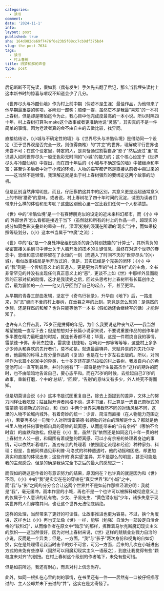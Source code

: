```yaml
---
categories:
  - 读书
comment: 
date: '2024-11-1'
info: 
layout: post
published: true
sha: 164d982de69f7476f0e23b5f08cc7cb9df375bd4
slug: the-post-7634
tags:
  - 读书
  - 村上春树
title: 旧梦和解的声音
type: post

---
```

后记断断不可先读，假如我（偶有发生）手欠先去翻了后记，那么当我埋头读村上这本新书时的惊喜与喟叹不知道会少了几分。

《世界尽头与冷酷仙境》作为村上前中期（倘若不是生涯）最佳作品，为他带来了他早期最重要的奖项，谷崎润一郎奖；顺便一提，虽然它不是我最“喜欢”的一本村上春树，但是却是哪怕迄今为止，我心目中他完成度最高的一本小说。所以时隔四十年，村上春树打算Remake这个故事或者更准确地说“灵感”，其实真的不是一件简单的事情。因为老读者真的会不由自主的去做比较，找异同。

直接给结论，《小城与不确定性的墙》与《世界尽头与冷酷仙境》是借助同一个设定（至于世界观是否完全一致，则值得商榷）的“并立”的世界，理解成平行世界也未尝不可；在这个设定里，特定的人，是具备通过割裂自身“影子”然后通过“里”意识遁入如同世界尽头一般无色彩无时间的“小城”的能力的；这个核心设定于《世界尽头与冷酷仙境》中提出，而在四十年后的《小城与不确定性的墙》中被继承和丰富：甚至许多后者中对于小城的环境，人物的描写都俨然是直接从前者中搬过来的——这当然不是懒惰，我理解这就是出于村上春树强烈的要绑定这两个故事的动机。

但是区别当然非常明显，而且，仔细斟酌这其中的区别，其意义更是远超通常意义上的书粉‘猎奇’的意味，或者说，村上春树花了四十年时间的沉淀，试图为读者们带来什么样的体验和思考呢？这些区别他心里一定比我们任何一个人都清楚。

《世》中的“冷酷仙境”是一个有赛博朋克似的设定的近未来科幻都市，而《小》中的‘外部世界’怎么看都是接近于当下（虽然就和所有的村上的作品一样，超现实的成分如同色彩交叠处的晕染一样，深深浅浅的浸润在所谓的‘现实’当中，而如果按照等级划分，《小》这本书当属于“中魔”之流）；

《世》中的“我”是一个身处神秘组织追杀的身负特别技能的“计算士”，其所背负的秘密直接关系到书中博士关于人脑开发的技术的关键信息，最终在对这个世界的眷念中，思维和意识都停留在了永恒的一刻（而遁入了时间不灭的“世界尽头”的小城），看似故事结局是半开放式的，但是，其实已经是个完美的闭环；《小》中的“我”则是一个传统意义上的普通人，更是更为典型的“村上春树”式的主角，全书非常罕见的并没有出现任何真正意义上的“恶”，更谈不上如《世》中那样外显而剧烈的正邪对抗的剧情，这才是我读完之后，回过头思考村上春树所有长篇创作之后，最为震惊的一点——他又几乎回到了自己的起点，不，甚至更早。

从早期的青春三部曲发轫，坚定于《奇鸟行状录》，升华自《地下》后，一路走来，对“恶”契而不舍的村上春树，在垂暮之年的此刻，究竟是怎么想的：是偶然的休憩，还是释然的和解？也许只能等他下一本书（假如她还会继续写的话）才能得知了。

也许有人会抨击我，75岁正是拼搏的年纪，为什么我要说这种丧气话——我当然希望他能一直写下去；但是想想对于长篇小说家来说，不要说重要作品的创作年龄多半要在精力最旺盛的时期，就连长寿都不易；毕竟，这是一件燃烧自我的事情。雷蒙德·卡佛，菲茨杰拉德，雷蒙德·钱德勒，谷崎润一郎等等等等，这些村上多多少少师从和喜欢的先行者们，莫不如是。就连最最特异、天赋异禀的列夫托尔斯泰，他最晚的称得上有分量作品的《复活》也是在七十岁左右出版的。所以，对同样作为长篇小说家中的异类，七十多岁还在跑马拉松的村上春树，我发自内心的希望他可以一直写到最后，并时时抱有“下一部将是他毕生最高杰作”这样的期许的同时，也不由暗暗地告诉自己，要心态平和。而在75岁的时候，去拾起自己31岁的故事，重新打磨，个中的‘总结’，‘回顾’，‘告别’的意味又有多少，外人终究不得而知。

但是切莫误会说《小》这本书是试图重复自己，除去上面提到的差异，文体上的努力同样让我吃惊；姑且抛开译者风格不谈，这本书里，村上算是一洗自己商标式的雷蒙德·钱德勒式的对白，和《世》中两个世界采用截然不同的对话风格不同，这里的人物不论城内城外，有着奇妙的统一：少言、简洁而直接（在人物能力范围之内），若要再多说一句我个人对所谓雷蒙德·钱德勒的对白的理解是什么？那就是他书里人物对任何事物都自具的奇妙的疏离感，从而能带来的“自有余裕”（哪怕不合时宜）的幽默和放松。但是在《小》里，虽然“我”依然还是如同这几十年一贯的村上春树主人公一般，和周围有着规整的距离感、可以小有余裕的处理着身边的事情，可以依然听着唱片，游刃有余的处理着（依照固定流程和经验）种种家务、料理；但是，当他同样遇见菲利普·马洛式的种种遭遇时，他的动摇和困惑，却更加真实和直接的体现出来；这些许的‘真实感’差异，并不是那么的明显，甚至可能是我的主观感受，但是的确是我读完全书之后的最大的感想之一；

而假如的确这是作者的有意识努力的结果，原因何在？也许真的就是因为和《世》不同，《小》中的“我”是实实在在的穿梭在“真实世界”和“小城”之中，而“我”与“影”之间的分分合合让这两个世界并不是如前作那样泾渭分明：我就是“我”，毫无缓冲。而本作里的小城，再也不是一个也许可以被解释成彻底意义上的仅属于个人意识的私有物。少女、子易先生、“黄色潜水艇”少年，诸多失意于现实世界的人们穿梭其间，也让这个世界无法彻底隔绝。

这样的处理，当然带来了更好的可读性，让故事推进也更为容易，不过，换个角度讲，这样也让《小》再也无法像《世》一样，能够（勉强）自洽为一部设定自洽合格的“软科幻”，从而像作者在原文中“暗示”的那样，挥舞着马尔克斯魔幻现实主义的旗帜——这当然很好，因为对村上春树来说，《世》这样的兢兢业业戮力自洽的小说，反而是一个异类；但是，一方面，“我”与“影子”两次身份和视角的自如切换，实在是处理得让我当时击节的妙不可言，可另一方面，后来的几次在小城进出方式的未免有些潦草（固然可以用魔幻现实主义一语蔽之），到底让我觉得有些“颗粒度未对齐”的别扭。在村上春树这个级别的作者笔下，未免有些可惜。

但是如前所述，我还有耐心，而且对村上信念尚存。

此外，如同一根扎在心里的刺的事情，在书里还有一件——居然有一口被仔细描写过的、主人公却并未下去过的“井”，这实在是太奇怪了。



